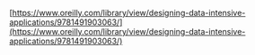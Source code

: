 [https://www.oreilly.com/library/view/designing-data-intensive-applications/9781491903063/](https://www.oreilly.com/library/view/designing-data-intensive-applications/9781491903063/)

